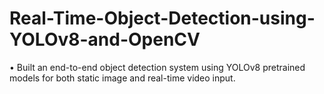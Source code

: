 # Real-Time-Object-Detection-using-YOLOv8-and-OpenCV
• Built an end-to-end object detection system using YOLOv8 pretrained models for both static image and real-time video input.
